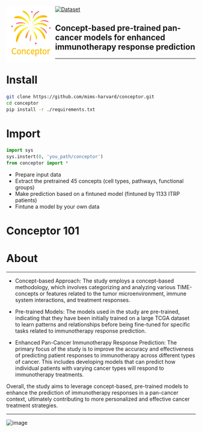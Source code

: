<a href="url"><img src="./misc/logo.jpg" align="left" height="150" width="130" ></a>


[![Dataset](https://img.shields.io/badge/datasets-ITRP-green)](https://github.com/)
## Concept-based pre-trained pan-cancer models for enhanced immunotherapy response prediction

-----

# Install
```bash
git clone https://github.com/mims-harvard/conceptor.git
cd conceptor
pip install -r ./requirements.txt
```


# Import
```python
import sys
sys.instert(0, 'you_path/conceptor')
from conceptor import *
```
  * Prepare input data
  * Extract the pretrained 45 concepts (cell types, pathways, functional groups)
  * Make prediction based on a fintuned model (fintuned by 1133 ITRP patients)
  * Fintune a model by your own data

# Conceptor 101

# About
----


* Concept-based Approach: The study employs a concept-based methodology, which involves categorizing and analyzing various TIME-concepts or features related to the tumor microenvironment, immune system interactions, and treatment responses.

* Pre-trained Models: The models used in the study are pre-trained, indicating that they have been initially trained on a large TCGA dataset to learn patterns and relationships before being fine-tuned for specific tasks related to immunotherapy response prediction.

* Enhanced Pan-Cancer Immunotherapy Response Prediction: The primary focus of the study is to improve the accuracy and effectiveness of predicting patient responses to immunotherapy across different types of cancer. This includes developing models that can predict how individual patients with varying cancer types will respond to immunotherapy treatments.

Overall, the study aims to leverage concept-based, pre-trained models to enhance the prediction of immunotherapy responses in a pan-cancer context, ultimately contributing to more personalized and effective cancer treatment strategies.

----------

![image](https://github.com/mims-harvard/mims-responder/assets/21102929/0e0916fe-e040-4870-b5ac-0e1166ad188e)





